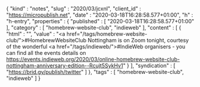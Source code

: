 {
  "kind" : "notes",
  "slug" : "2020/03/jcxnl",
  "client_id" : "https://micropublish.net",
  "date" : "2020-03-18T16:28:58.577+01:00",
  "h" : "h-entry",
  "properties" : {
    "published" : [ "2020-03-18T16:28:58.577+01:00" ],
    "category" : [ "homebrew-website-club", "indieweb" ],
    "content" : [ {
      "html" : "",
      "value" : "<a href=\"/tags/homebrew-website-club/\">#HomebrewWebsiteClub</a> Nottingham is on Zoom tonight, courtesy of the wonderful <a href=\"/tags/indieweb/\">#IndieWeb</a> organisers - you can find all the events details on https://events.indieweb.org/2020/03/online-homebrew-website-club-nottingham-anniversary-edition--Rcujt5SykHv1"
    } ],
    "syndication" : [ "https://brid.gy/publish/twitter" ]
  },
  "tags" : [ "homebrew-website-club", "indieweb" ]
}
